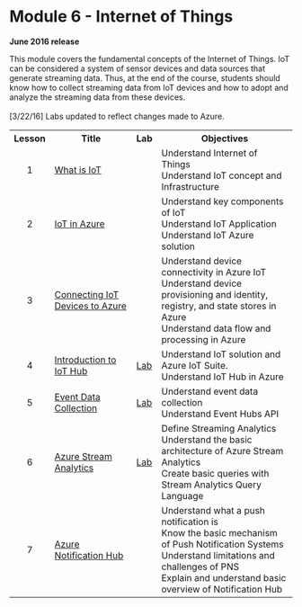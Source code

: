<html lang="en">
   <head>
      <meta charset="utf-8">
      <meta http-equiv="X-UA-Compatible" content="IE=edge">
      <meta name="viewport" content="width=device-width, initial-scale=1">
	    <link rel="stylesheet" href="style.css">
   </head>
   <body id="home">
      <div class="container">
         <div class="jumbotron">
            <h1>Module 6 - Internet of Things</h1>
            <p><b>June 2016 release</b></p>
            <p>This module covers the fundamental concepts of the Internet of Things. IoT can be considered a system of sensor devices and data sources that generate streaming data. Thus, at the end of the course, students should know how to collect streaming data from IoT devices and how to adopt and analyze the streaming data from these devices.<br>
	    <br>
	    [3/22/16] Labs updated to reflect changes made to Azure.</p>
         </div>
      </div>
      <div class="panel-body">
               <table class="table table-bordered table-hover">
                  <col>
                  <col>
                  <col>
                  <tr>
                     <th>Lesson</th>
                     <th align="center">Title</th>
                     <th>Lab</th>
                     <th>Objectives</th>
                  </tr>
                  <tr>
                     <td align="center">1</td>
                     <td><a href="https://github.com/MSFTImagine/computerscience/blob/master/Complimentary%20Course%20Content/Module6/Lessons/Module6_Lesson1%20What%20is%20Iot%20Lecture.pptx">What is IoT</a></td>
                     <td></td>
                     <td>Understand Internet of Things<br>
			 Understand IoT concept and Infrastructure
                     </td>
                  </tr>
                  <tr>
                     <td align="center">2</td>
                     <td><a href="https://github.com/MSFTImagine/computerscience/blob/master/Complimentary%20Course%20Content/Module6/Lessons/Module6_Lesson2%20IoT%20in%20Azure.pptx">IoT in Azure</a></td>
                     <td></td>
                     <td>Understand key components of IoT<br>
			 Understand IoT Application <br>
			 Understand IoT Azure solution
                     </td>
                  </tr>
                  <tr>
                     <td align="center">3</td>
                     <td><a href="https://github.com/MSFTImagine/computerscience/blob/master/Complimentary%20Course%20Content/Module6/Lessons/Module6_Lesson3%20Connecting%20IoT%20device%20to%20Azure.pptx">Connecting IoT Devices to Azure</a></td>
                     <td></td>
                     <td>Understand device connectivity in Azure IoT<br>
			 Understand  device provisioning and identity, registry, and state stores in Azure<br>
			 Understand data flow and processing in Azure
                     </td>
                  </tr>
                  <tr>
                     <td align="center">4</td>
                     <td><a href="https://github.com/MSFTImagine/computerscience/blob/master/Complimentary%20Course%20Content/Module6/Lessons/Module6_Lesson4%20Introduction%20to%20IoT%20Hub.pptx">Introduction to IoT Hub</a></td>
                     <td><a href="https://github.com/MSFTImagine/computerscience/blob/master/Complimentary%20Course%20Content/Module6/Labs/Module%206%20Lesson%204%20Getting%20start%20with%20Azure%20IoT%20Hub%20Lab.docx">Lab</a></td>
                     <td>Understand IoT solution and Azure IoT Suite.<br>
			 Understand IoT Hub in Azure
                     </td>
                  </tr>
                  <tr>
                     <td align="center">5</td>
                     <td><a href="https://github.com/MSFTImagine/computerscience/blob/master/Complimentary%20Course%20Content/Module6/Lessons/Module6_Lesson5%20Event%20data%20collection.pptx">Event Data Collection</a></td>
                     <td><a href="https://github.com/MSFTImagine/computerscience/blob/master/Complimentary%20Course%20Content/Module6/Labs/Module%206%20Lesson%205%20Event%20Data%20collection%20Lab.docx">Lab</a>
		     </td>
                     <td>Understand event data collection<br>
			 Understand Event Hubs API
                     </td>
                  </tr>
                  <tr>
                     <td align="center">6</td>
                     <td><a href="https://github.com/MSFTImagine/computerscience/blob/master/Complimentary%20Course%20Content/Module6/Lessons/Module6_Lesson6%20Azure%20Stream%20Analytics.pptx">Azure Stream Analytics</a></td>
                     <td><a href="https://github.com/MSFTImagine/computerscience/blob/master/Complimentary%20Course%20Content/Module6/Labs/Module%206%20Lesson%206%20ASA%20Lab.docx">Lab</a>
		     </td>
                     <td>Define Streaming Analytics<br>
			 Understand the basic architecture of Azure Stream Analytics<br>
			 Create basic queries with Stream Analytics Query Language
                     </td>
                  </tr>
                  <tr>
                     <td align="center">7</td>
                     <td><a href="https://github.com/MSFTImagine/computerscience/blob/master/Complimentary%20Course%20Content/Module6/Lessons/Module6_Lesson7%20Azure%20Notification%20Hub.pptx">Azure Notification Hub</a></td>
                     <td></td>
                     <td>Understand what a push notification is<br>
			 Know the basic mechanism of Push Notification Systems<br>
			 Understand limitations and challenges of PNS<br>
			 Explain and understand basic overview of Notification Hub
                     </td>
                  </tr>
            </table>
        </div>
     </body>
</html>
